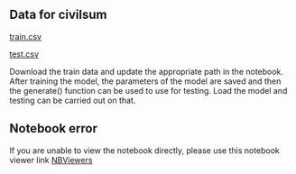 ## Data for civilsum
[train.csv](https://drive.google.com/file/d/1WX5w-ClK82Yy916350bRp3hcuqab1D-x/view?usp=sharing)


[test.csv](https://drive.google.com/file/d/1v0EM35CFWxFPc5D4bFxpf59mV_kEv0pw/view?usp=sharing)

Download the train data and update the appropriate path in the notebook. 
After training the model, the parameters of the model are saved and then the generate() function can be used to 
use for testing. Load the model and testing can be carried out on that.

## Notebook error
If you are unable to view the notebook directly, please use this notebook viewer link
[NBViewers](https://nbviewer.org/github/AliShinde/IR_Phase3_Aliraza/blob/main/preprocess_v4.ipynb)
